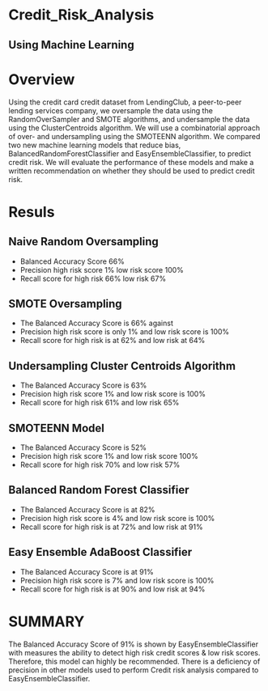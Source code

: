 # Credit_Risk_Analysis
## Using Machine Learning

# Overview
Using the credit card credit dataset from LendingClub, a peer-to-peer lending services company, we oversample the data using the RandomOverSampler and SMOTE algorithms, and undersample the data using the ClusterCentroids algorithm. We will use a combinatorial approach of over- and undersampling using the SMOTEENN algorithm. We compared two new machine learning models that reduce bias, BalancedRandomForestClassifier and EasyEnsembleClassifier, to predict credit risk.  We will evaluate the performance of these models and make a written recommendation on whether they should be used to predict credit risk.


# Resuls

## Naive Random Oversampling
-	Balanced Accuracy Score 66%
-	Precision high risk score 1% low risk score 100%
-	Recall score for high risk 66% low risk 67%

## SMOTE Oversampling
-	The Balanced Accuracy Score is 66% against 
-	Precision high risk score is only 1% and low risk score is 100%
-	Recall score for high risk is at 62% and low risk at 64%

## Undersampling Cluster Centroids Algorithm
-	The Balanced Accuracy Score is 63%
-	Precision high risk score 1% and low risk score is 100%
-	Recall score for high risk 61% and low risk 65%

## SMOTEENN Model
-	The Balanced Accuracy Score is 52%
-	Precision high risk score 1% and low risk score 100%
-	Recall score for high risk 70% and low risk 57%

## Balanced Random Forest Classifier
-	The Balanced Accuracy Score is at 82%
-	Precision high risk score is 4% and low risk score is 100%
-	Recall score for high risk is at 72% and low risk at 91%

## Easy Ensemble AdaBoost Classifier
-	The Balanced Accuracy Score is at 91%
-	Precision high risk score is 7% and low risk score is 100%
-	Recall score for high risk is at 90% and low risk at 94%

# SUMMARY
The Balanced Accuracy Score of 91% is shown by EasyEnsembleClassifier with measures the ability to detect high risk credit scores & low risk scores. Therefore, this model can highly be recommended. There is a deficiency of precision in other models used to perform Credit risk analysis compared to EasyEnsembleClassifier.

